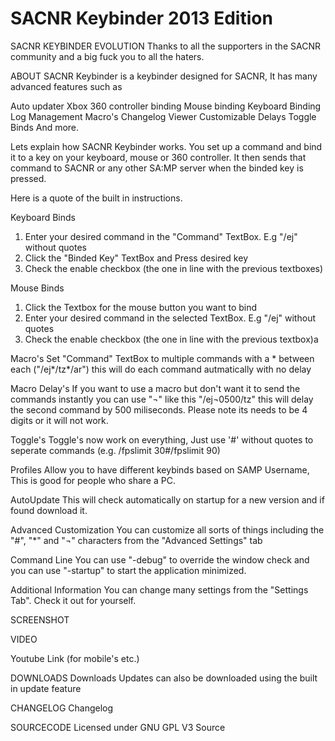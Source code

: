 SACNR Keybinder 2013 Edition
==================


SACNR KEYBINDER EVOLUTION
Thanks to all the supporters in the SACNR community and a big fuck you to all the haters.


ABOUT
SACNR Keybinder is a keybinder designed for SACNR, It has many advanced features such as

Auto updater
Xbox 360 controller binding
Mouse binding
Keyboard Binding
Log Management
Macro's
Changelog Viewer
Customizable Delays
Toggle Binds
And more.


Lets explain how SACNR Keybinder works. You set up a command and bind it to a key on your keyboard, mouse or 360 controller. It then sends that command to SACNR or any other SA:MP server when the binded key is pressed.

Here is a quote of the built in instructions.

Keyboard Binds
1. Enter your desired command in the "Command" TextBox. E.g "/ej" without quotes
2. Click the "Binded Key" TextBox and Press desired key
4. Check the enable checkbox (the one in line with the previous textboxes)

Mouse Binds
1. Click the Textbox for the mouse button you want to bind
2. Enter your desired command in the selected TextBox. E.g "/ej" without quotes
3. Check the enable checkbox (the one in line with the previous textbox)a

Macro's 
Set "Command" TextBox to multiple commands with a * between each ("/ej*/tz*/ar") this will do each command autmatically with no delay

Macro Delay's
If you want to use a macro but don't want it to send the commands instantly you can use "¬" like this "/ej¬0500/tz" this will delay the second command by 500 miliseconds. Please note its needs to be 4 digits or it will not work.

Toggle's
Toggle's now work on everything, Just use '#' without quotes to seperate commands (e.g. /fpslimit 30#/fpslimit 90)

Profiles
Allow you to have different keybinds based on SAMP Username, This is good for people who share a PC.

AutoUpdate
This will check automatically on startup for a new version and if found download it.

Advanced Customization
You can customize all sorts of things including the "#", "*" and "¬" characters from the "Advanced Settings" tab

Command Line
You can use "-debug" to override the window check and you can use "-startup" to start the application minimized.

Additional Information
You can change many settings from the "Settings Tab". Check it out for yourself.

SCREENSHOT


VIDEO
 
Youtube Link (for mobile's etc.)

DOWNLOADS
Downloads
Updates can also be downloaded using the built in update feature

CHANGELOG
Changelog

SOURCECODE
Licensed under GNU GPL V3
Source